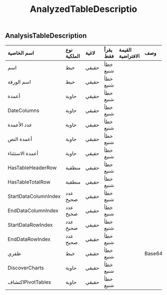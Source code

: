﻿---
title: AnalyzedTableDescriptio
second_title: Aspose.Cells Cloud Documen
type: docs
url: /ar/specification/model/analyzedtabledescription/
description: "Aspose.Cells مواصفات النموذج السحابي: AnalyzedTableDescription. تعامل بسهولة مع Excel ومستندات جداول البيانات الأخرى التي تحتوي على ميزات مثل الفتح والتوليد والتحرير والتقسيم والدمج والمقارنة والتحويل"
weight: 50
---
## **AnalysisTableDescription**

 

| اسم الخاصية| نوع الملكية| لاغية| يقرأ فقط| القيمة الافتراضية| وصف|
|:- |:- |:- |:- |:- |:- |
| اسم| خيط| حقيقي| خطأ شنيع|||
| اسم الورقة| خيط| حقيقي| خطأ شنيع|||
| أعمدة| حاوية| حقيقي| خطأ شنيع|||
| DateColumns| حاوية| حقيقي| خطأ شنيع|||
| عدد الأعمدة| حاوية| حقيقي| خطأ شنيع|||
| أعمدة النص| حاوية| حقيقي| خطأ شنيع|||
| أعمدة الاستثناء| حاوية| حقيقي| خطأ شنيع|||
| HasTableHeaderRow| منطقية| حقيقي| خطأ شنيع|||
| HasTableTotalRow| منطقية| حقيقي| خطأ شنيع|||
| StartDataColumnIndex| عدد صحيح| حقيقي| خطأ شنيع|||
| EndDataColumnIndex| عدد صحيح| حقيقي| خطأ شنيع|||
| StartDataRowIndex| عدد صحيح| حقيقي| خطأ شنيع|||
| EndDataRowIndex| عدد صحيح| حقيقي| خطأ شنيع|||
| ظفري| خيط| حقيقي| خطأ شنيع|| Base64String|
| DiscoverCharts| حاوية| حقيقي| خطأ شنيع|||
| اكتشافPivotTables| حاوية| حقيقي| خطأ شنيع|||

